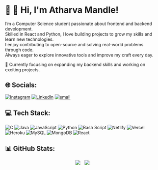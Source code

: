 # 💫 👋 Hi, I'm **Atharva Mandle**!

I’m a Computer Science student passionate about frontend and backend development.  
Skilled in React and Python, I love building projects to grow my skills and learn new technologies.  
I enjoy contributing to open-source and solving real-world problems through code.  
Always eager to explore innovative tools and improve my craft every day.

🚀 Currently focusing on expanding my backend skills and working on exciting projects.  

## 🌐 Socials:
[![Instagram](https://img.shields.io/badge/Instagram-%23E4405F.svg?logo=Instagram&logoColor=white)](https://instagram.com/stardustenigma20) [![LinkedIn](https://img.shields.io/badge/LinkedIn-%230077B5.svg?logo=linkedin&logoColor=white)](https://www.linkedin.com/in/atharva-mandle-5214312aa/) [![email](https://img.shields.io/badge/Email-D14836?logo=gmail&logoColor=white)](mailto:atharvamandle19@gmail.com) 

## 💻 Tech Stack:
![C](https://img.shields.io/badge/c-%2300599C.svg?style=for-the-badge&logo=c&logoColor=white) ![Java](https://img.shields.io/badge/java-%23ED8B00.svg?style=for-the-badge&logo=openjdk&logoColor=white) ![JavaScript](https://img.shields.io/badge/javascript-%23323330.svg?style=for-the-badge&logo=javascript&logoColor=%23F7DF1E) ![Python](https://img.shields.io/badge/python-3670A0?style=for-the-badge&logo=python&logoColor=ffdd54) ![Bash Script](https://img.shields.io/badge/bash_script-%23121011.svg?style=for-the-badge&logo=gnu-bash&logoColor=white) ![Netlify](https://img.shields.io/badge/netlify-%23000000.svg?style=for-the-badge&logo=netlify&logoColor=#00C7B7) ![Vercel](https://img.shields.io/badge/vercel-%23000000.svg?style=for-the-badge&logo=vercel&logoColor=white) ![Heroku](https://img.shields.io/badge/heroku-%23430098.svg?style=for-the-badge&logo=heroku&logoColor=white) ![MySQL](https://img.shields.io/badge/mysql-4479A1.svg?style=for-the-badge&logo=mysql&logoColor=white) ![MongoDB](https://img.shields.io/badge/MongoDB-%234ea94b.svg?style=for-the-badge&logo=mongodb&logoColor=white) ![React](https://img.shields.io/badge/react-%2320232a.svg?style=for-the-badge&logo=react&logoColor=%2361DAFB)
## 📊 GitHub Stats:
<p align="center">
  <img src="https://github-readme-stats.vercel.app/api/top-langs/?username=StardustEnigma&theme=dark&hide_border=false&include_all_commits=true&count_private=true&layout=compact&cache_seconds=3600" style="margin-right: 10px;" />
  <img src="https://github-readme-stats.vercel.app/api?username=StardustEnigma&theme=dark&hide_border=false&include_all_commits=true&count_private=true&cache_seconds=3600" />
</p>







<!-- Proudly created with GPRM ( https://gprm.itsvg.in ) -->
